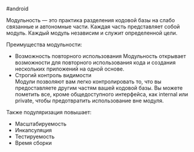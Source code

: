 #android 

Модульность — это практика разделения кодовой базы на слабо связанные и автономные части. Каждая часть представляет собой модуль. Каждый модуль независим и служит определенной цели.

Преимущества модульности:
-   Возможность повторного использования
    Модульность открывает возможности для повторного использования кода и создания нескольких приложений на одной основе.
-   Строгий контроль видимости  
    Модули позволяют вам легко контролировать то, что вы предоставляете другим частям вашей кодовой базы. Вы можете пометить все, кроме общедоступного интерфейса, как internal или private, чтобы предотвратить использование вне модуля.

Также подуляризация повышает:
-   Масштабируемость  
-   Инкапсуляция  
-   Тестируемость  
-   Время сборки  